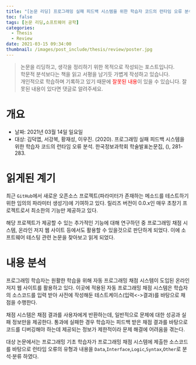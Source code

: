 ```yaml
---
title: "[논문 리딩] 프로그래밍 실패 피드백 시스템을 위한 학습자 코드의 런타임 오류 분석"
toc: false
tags: [논문 리딩,소프트웨어 공학]
categories:
  - Thesis
  - Review
date: 2021-03-15 09:34:00
thumbnail: /images/post_include/thesis/review/poster.jpg
---
```

> 논문을 리딩하고, 생각을 정리하기 위한 목적으로 작성되는 포스트입니다.  
> 학문적 분석보다는 책을 읽고 서평을 남기듯 가볍게 작성하고 있습니다.  
> 개인적으로 학습하며 기록하고 있기 때문에 <font color='red'>잘못된 내용</font>이 있을 수 있습니다. 잘못된 내용이 있다면 댓글로 알려주세요.

# 개요
* 날짜: 2021년 03월 14일 일요일
* 대상: 김덕엽, 서강복, 황재성, 이우진. (2020). 프로그래밍 실패 피드백 시스템을 위한 학습자 코드의 런타임 오류 분석. 한국정보과학회 학술발표논문집, (), 281-283.

# 읽게된 계기
최근 `GitHub`에서 새로운 오픈소스 프로젝트(파라미터가 존재하는 메소드를 테스트하기 위한 임의의 파라미터 생성기)에 기여하고 있다. 릴리즈 버전이 0.0.x인 매우 초창기 프로젝트로서 최소한의 기능만 제공하고 있다.

해당 프로젝트가 제공할 수 있는 추가적인 기능에 대해 연구하던 중 프로그래밍 채점 시스템, 온라인 저지 웹 사이트 등에서도 활용할 수 있을것으로 판단하게 되었다. 이에 소프트웨어 테스팅 관련 논문을 찾아보고 읽게 되었다.

# 내용 분석
프로그래밍 학습자는 원활한 학습을 위해 자동 프로그래밍 채점 시스템이 도입된 온라인 저지 웹 사이트를 활용하고 있다. 이곳에 적용된 자동 프로그래밍 채점 시스템은 학습자의 소스코드를 입력 받아 사전에 작성해둔 테스트케이스(입력<->결과)를 바탕으로 채점을 수행한다.

채점 시스템은 채점 결과를 사용자에게 반환하는데, 일반적으로 문제에 대한 성공과 실패 정보만을 제공한다. 통과에 실패한 경우 학습자는 피드백 받은 채점 결과를 바탕으로 코드를 디버깅해야 하는데 제공되는 정보가 제한적이라 문제 해결에 어려움을 겪는다.

대상 논문에서는 프로그래밍 기초 학습자가 프로그래밍 채점 시스템에 제출한 소스코드를 바탕으로 런타임 오류의 유형과 내용을 `Data`,`Interface`,`Logic`,`Syntax`,`Other`로 분석·분류 하였다.